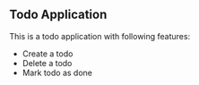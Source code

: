 ## Todo Application
This is a todo application with following features:
- Create a todo
- Delete a todo
- Mark todo as done